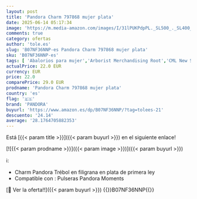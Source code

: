 ```yaml
---
layout: post
title: 'Pandora Charm 797868 mujer plata'
date: 2025-06-14 05:17:34
image: 'https://m.media-amazon.com/images/I/31lPUKPdpPL._SL500_._SL400_.jpg'
comments: true
category: ofertas
author: 'tole.es'
slug: 'B07NF36NNP-es Pandora Charm 797868 mujer plata'
sku: 'B07NF36NNP-es'
tags: [ 'Abalorios para mujer','Arborist Merchandising Root','CML New Selection v2 Temp','Dijes para mujer','Jewelry | Co-gender | Charms | Under €30','Joyería para mujer','Lo más popular entre los clientes','Los más valorados para mujer','Moda','Moda Mujer','Regalar','Self Service','Softlines | Jewelry | Co-gender','Special Features Stores','Top Brands Fashion Selection','c8538d25-3af9-48d3-aeff-5f3ce5572a36_0','c8538d25-3af9-48d3-aeff-5f3ce5572a36_2101','c8538d25-3af9-48d3-aeff-5f3ce5572a36_5101','c8538d25-3af9-48d3-aeff-5f3ce5572a36_6401','c8538d25-3af9-48d3-aeff-5f3ce5572a36_7201','c8538d25-3af9-48d3-aeff-5f3ce5572a36_8101','c8538d25-3af9-48d3-aeff-5f3ce5572a36_9901','pandora','🇪🇸', ]
actualPrice: 22.0 EUR
currency: EUR
price: 22.0
comparePrice: 29.0 EUR
prodname: 'Pandora Charm 797868 mujer plata'
country: 'es'
flag: '🇪🇸'
brand: 'PANDORA'
buyurl: 'https://www.amazon.es/dp/B07NF36NNP/?tag=tolees-21'
descuento: '24.14'
average: '28.1764705882353'
---
```


Está [{{< param title >}}]({{< param buyurl >}}) en el siguiente enlace!

[![{{< param prodname >}}]({{< param image >}})]({{< param buyurl >}})

ℹ️:

- Charm Pandora Trébol en filigrana en plata de primera ley
- Compatible con : Pulseras Pandora Moments

[🛒 Ver la oferta!!]({{< param buyurl >}})
{{<world>}}B07NF36NNP{{</world>}}
